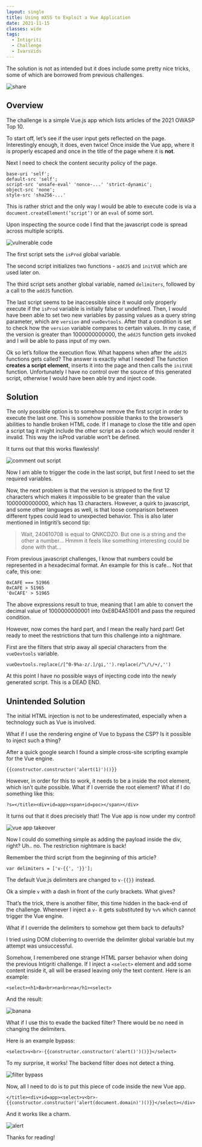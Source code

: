 ```yaml
---
layout: single
title: Using mXSS to Exploit a Vue Application
date: 2021-11-15
classes: wide
tags:
  - Intigriti
  - Challenge
  - IvarsVids
---
```


The solution is not as intended but it does include some pretty nice tricks, some of which are borrowed from previous challenges.

![share](/assets/images/intigriti/2021/11/share.jpg)

## Overview

The challenge is a simple Vue.js app which lists articles of the 2021 OWASP Top 10. 

To start off, let’s see if the user input gets reflected on the page. Interestingly enough, it does, even twice! Once inside the Vue app, where it is properly escaped and once in the title of the page where it is **not**.

Next I need to check the content security policy of the page.

```
base-uri 'self';
default-src 'self'; 
script-src 'unsafe-eval' 'nonce-...' 'strict-dynamic'; 
object-src 'none'; 
style-src 'sha256-...'
```

This is rather strict and the only way I would be able to execute code is via a `document.createElement(‘script’)` or an `eval` of some sort.

Upon inspecting the source code I find that the javascript code is spread across multiple scripts.

![vulnerable code](/assets/images/intigriti/2021/11/vulnerable-code.png)

The first script sets the `isProd` global variable.

The second script initializes two functions - `addJS` and `initVUE` which are used later on.

The third script sets another global variable, named `delimiters`, followed by a call to the `addJS` function.

The last script seems to be inaccessible since it would only properly execute if the `isProd` variable is initially false or undefined. Then, I would have been able to set two new variables by passing values as a query string parameter, which are `version` and `vueDevtools`. After that a condition is set to check how the `version` variable compares to certain values. In my case, if the version is greater than 1000000000000, the `addJS` function gets invoked and I will be able to pass input of my own.

Ok so let’s follow the execution flow. What happens when after the `addJS` functions gets called? The answer is exactly what I needed! The function **creates a script element**, inserts it into the page and then calls the `initVUE` function. Unfortunately I have no control over the source of this generated script, otherwise I would have been able try and inject code.

## Solution

The only possible option is to somehow remove the first script in order to execute the last one. This is somehow possible thanks to the browser’s abilities to handle broken HTML code. If I manage to close the title and open a script tag it might include the other script as a code which would render it invalid. This way the isProd variable won’t be defined.

It turns out that this works flawlessly!

![comment out script](/assets/images/intigriti/2021/11/comment-out-script.png)

Now I am able to trigger the code in the last script, but first I need to set the required variables.

Now, the next problem is that the version is stripped to the first 12 characters which makes it impossible to be greater than the value 1000000000000, which has 13 characters. However, a quirk to javascript, and some other languages as well, is that loose comparison between different types could lead to unexpected behavior. This is also later mentioned in Intigriti’s second tip:

> Wait, 240610708 is equal to QNKCDZO. But one is a string and the other a number… Hmmm it feels like something interesting could be done with that…

From previous javascript challenges, I know that numbers could be represented in a hexadecimal format. An example for this is cafe… Not that cafe, this one:

```
0xCAFE === 51966
0xCAFE > 51965
'0xCAFE' > 51965
```

The above expressions result to true, meaning that I am able to convert the decimal value of 1000000000001 into 0xE8D4A51001 and pass the required condition.

However, now comes the hard part, and I mean the really hard part! Get ready to meet the restrictions that turn this challenge into a nightmare.

First are the filters that strip away all special characters from the `vueDevtools` variable.

```
vueDevtools.replace(/[^0-9%a-z/.]/gi,'').replace(/^\/\/+/,'')
```

At this point I have no possible ways of injecting code into the newly generated script. This is a DEAD END.

## Unintended Solution

The initial HTML injection is not to be underestimated, especially when a technology such as Vue is involved.

What if I use the rendering engine of Vue to bypass the CSP? Is it possible to inject such a thing?

After a quick google search I found a simple cross-site scripting example for the Vue engine.

```
{{constructor.constructor('alert(1)')()}}
```

However, in order for this to work, it needs to be a inside the root element, which isn’t quite possible. What if I override the root element? What if I do something like this:

```
?s=</title><div+id=app><span+id=poc></span></div>
```

It turns out that it does precisely that! The Vue app is now under my control!

![vue app takeover](/assets/images/intigriti/2021/11/vue-app-takeover.png)


Now I could do something simple as adding the payload inside the div, right? Uh.. no. The restriction nightmare is back!

Remember the third script from the beginning of this article?

```
var delimiters = ['v-{{', '}}'];
```

The default Vue.js delimiters are changed to `v-{{}}` instead.

Ok a simple `v` with a dash in front of the curly brackets. What gives?

That’s the trick, there is another filter, this time hidden in the back-end of the challenge. Whenever I inject a `v-` it gets substituted by `%v%` which cannot trigger the Vue engine.

What if I override the delimiters to somehow get them back to defaults?

I tried using DOM cloberring to override the delimiter global variable but my attempt was unsuccessful.

Somehow, I remembered one strange HTML parser behavior when doing the previous Intigriti challenge. If I inject a `<select>` element and add some content inside it, all will be erased leaving only the text content. Here is an example:

```
<select><h1>Ba<br>na<br>na</h1><select>
```

And the result:

![banana](/assets/images/intigriti/2021/11/banana.png)

What if I use this to evade the backed filter? There would be no need in changing the delimiters.

Here is an example bypass:

```
<select>v<br>-{{constructor.constructor('alert()')()}}</select>
```

To my surprise, it works! The backend filter does not detect a thing.

![filter bypass](/assets/images/intigriti/2021/11/filter-bypass.png)

Now, all I need to do is to put this piece of code inside the new Vue app.

```
</title><div+id=app><select>v<br>-{{constructor.constructor('alert(document.domain)')()}}</select></div>
```

And it works like a charm.

![alert](/assets/images/intigriti/2021/11/alert.png)

Thanks for reading!
